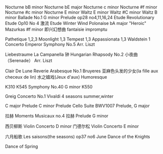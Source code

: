 
Nocturne bB minor
Nocturne bE major
Nocturne c minor
Nocturne #f minor
Nocturne #c minor
Nocturne E minor
Waltz E minor
Waltz #C minor
Waltz B minor
Ballade No.1 G minor
Prelude op28 no4,11,16,24
Etude Revolutionary
Etude Op10 No 4 激流
Etude Winter Wind
Polonaise bA major "Heroic"
Mazurkas #f minor
即兴幻想曲 fantaisie impromptu


Pathetique 1,2,3
Moonlight 1,3
Tempest 1,3
Appassionata 1,3
Waldstein 1
Concerto Emperor
Symphony No.5 Arr. Liszt


Liebestraume
La Campanella 钟
Hungarian Rhapsody No.2
小夜曲 （Serenade） Arr. Liszt


Clair De Lune
Reverie
Arabesque No.1
Bruyeres
亚麻色头发的少女(la fille aux checeux de lin)
水之嬉戏(Jeux d'aux)
Humoresque


K310
K545
Symphony No.40 G minor K550


Greig Concerto No.1
Vivaldi 4 seasons summer,winter

C major Prelude
C minor Prelude
Cello Suite BWV1007 Prelude, G major

拉赫 Moments Musicaux no.4
拉赫 Prelude G minor

西贝柳斯 Violin Concerto D minor 
门德尔松 Violin Concerto E minor 

六月船歌 Les saisons(the seasons) op37 no6 June
Dance of the Knights


Dance of Spring
